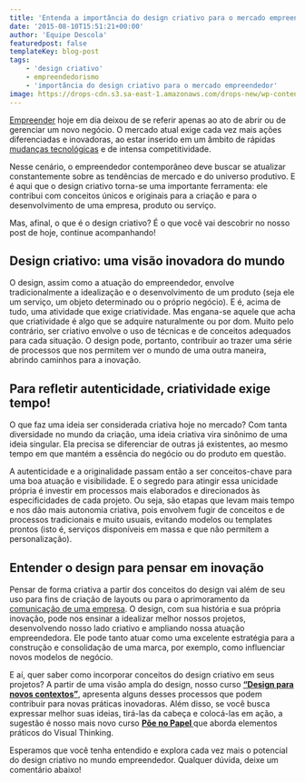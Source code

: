 ```yaml
---
title: 'Entenda a importância do design criativo para o mercado empreendedor'
date: '2015-08-10T15:51:21+00:00'
author: 'Equipe Descola'
featuredpost: false
templateKey: blog-post
tags:
    - 'design criativo'
    - empreendedorismo
    - 'importância do design criativo para o mercado empreendedor'
image: https://drops-cdn.s3.sa-east-1.amazonaws.com/drops-new/wp-content/uploads/2015/08/10155121/designcriativo_descola-150x150.png
---
```

[<u>Empreender</u>](http://descola.org/drops/empreender-e-resolver-problemas/) hoje em dia deixou de se referir apenas ao ato de abrir ou de gerenciar um novo negócio. O mercado atual exige cada vez mais ações diferenciadas e inovadoras, ao estar inserido em um âmbito de rápidas [<u>mudanças tecnológicas</u>](http://descola.org/drops/inovacao-tecnologica-descubra-como-essa-ferramenta-e-aliada-ao-empreendedor/) e de intensa competitividade.

Nesse cenário, o empreendedor contemporâneo deve buscar se atualizar constantemente sobre as tendências de mercado e do universo produtivo. E é aqui que o design criativo torna-se uma importante ferramenta: ele contribui com conceitos únicos e originais para a criação e para o desenvolvimento de uma empresa, produto ou serviço.

Mas, afinal, o que é o design criativo? É o que você vai descobrir no nosso post de hoje, continue acompanhando!

**Design criativo: uma visão inovadora do mundo**
-------------------------------------------------

O design, assim como a atuação do empreendedor, envolve tradicionalmente a idealização e o desenvolvimento de um produto (seja ele um serviço, um objeto determinado ou o próprio negócio). E é, acima de tudo, uma atividade que exige criatividade. Mas engana-se aquele que acha que criatividade é algo que se adquire naturalmente ou por dom. Muito pelo contrário, ser criativo envolve o uso de técnicas e de conceitos adequados para cada situação. O design pode, portanto, contribuir ao trazer uma série de processos que nos permitem ver o mundo de uma outra maneira, abrindo caminhos para a inovação.

**Para refletir autenticidade, criatividade exige tempo!**
----------------------------------------------------------

O que faz uma ideia ser considerada criativa hoje no mercado? Com tanta diversidade no mundo da criação, uma ideia criativa vira sinônimo de uma ideia singular. Ela precisa se diferenciar de outras já existentes, ao mesmo tempo em que mantém a essência do negócio ou do produto em questão.

A autenticidade e a originalidade passam então a ser conceitos-chave para uma boa atuação e visibilidade. E o segredo para atingir essa unicidade própria é investir em processos mais elaborados e direcionados às especificidades de cada projeto. Ou seja, são etapas que levam mais tempo e nos dão mais autonomia criativa, pois envolvem fugir de conceitos e de processos tradicionais e muito usuais, evitando modelos ou templates prontos (isto é, serviços disponíveis em massa e que não permitem a personalização).

**Entender o design para pensar em inovação**
---------------------------------------------

Pensar de forma criativa a partir dos conceitos do design vai além de seu uso para fins de criação de layouts ou para o aprimoramento da [<u>comunicação de uma empresa</u>](http://descola.org/drops/a-importancia-do-design-na-comunicacao-da-empresa/). O design, com sua história e sua própria inovação, pode nos ensinar a idealizar melhor nossos projetos, desenvolvendo nosso lado criativo e ampliando nossa atuação empreendedora. Ele pode tanto atuar como uma excelente estratégia para a construção e consolidação de uma marca, por exemplo, como influenciar novos modelos de negócio.

E aí, quer saber como incorporar conceitos do design criativo em seus projetos? A partir de uma visão ampla do design, nosso curso [**“<u>Design para novos contextos</u>”**](http://descola.org/curso/6/design-para-novos-contextos), apresenta alguns desses processos que podem contribuir para novas práticas inovadoras. Além disso, se você busca expressar melhor suas ideias, tirá-las da cabeça e colocá-las em ação, a sugestão é nosso mais novo curso **[Põe no Papel ](http://descola.org/curso/10/visual-thinking)** que aborda elementos práticos do Visual Thinking.

Esperamos que você tenha entendido e explora cada vez mais o potencial do design criativo no mundo empreendedor. Qualquer dúvida, deixe um comentário abaixo!